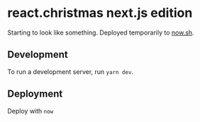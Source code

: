 # react.christmas next.js edition

Starting to look like something. Deployed temporarily to [now.sh](https://create-next-example-app-bqtiqycoiz.now.sh/).

## Development

To run a development server, run `yarn dev`.

## Deployment

Deploy with `now`
